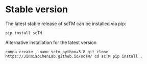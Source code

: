 # Stable version

The latest stable release of scTM can be installed via pip:

``
pip install scTM
``

Alternative installation for the latest version


``
conda create --name sctm python=3.8
git clone https://JinmiaoChenLab.github.io/scTM/
cd scTM
pip install .
``
